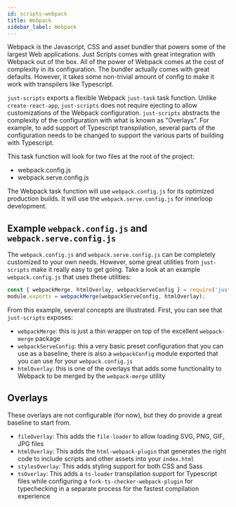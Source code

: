 ```yaml
---
id: scripts-webpack
title: Webpack
sidebar_label: Webpack
---
```


Webpack is the Javascript, CSS and asset bundler that powers some of the largest Web applications. Just Scripts comes with great integration with Webpack out of the box. All of the power of Webpack comes at the cost of complexity in its configuration. The bundler actually comes with great defaults. However, it takes some non-trivial amount of config to make it work with transpilers like Typescript.

`just-scripts` exports a flexible Webpack `just-task` task function. Unlike `create-react-app`, `just-scripts` does not require ejecting to allow customizations of the Webpack configuration. `just-scripts` abstracts the complexity of the configuration with what is known as "Overlays". For example, to add support of Typescript transpilation, several parts of the configuration needs to be changed to support the various parts of building with Typescript.

This task function will look for two files at the root of the project:

- webpack.config.js
- webpack.serve.config.js

The Webpack task function will use `webpack.config.js` for its optimized production builds. It will use the `webpack.serve.config.js` for innerloop development.

## Example `webpack.config.js` and `webpack.serve.config.js`

The `webpack.config.js` and `webpack.serve.config.js` can be completely customized to your own needs. However, some great utilities from `just-scripts` make it really easy to get going. Take a look at an example `webpack.config.js` that uses these utilities:

```ts
const { webpackMerge, htmlOverlay, webpackServeConfig } = require('just-scripts');
module.exports = webpackMerge(webpackServeConfig, htmlOverlay);
```

From this example, several concepts are illustrated. First, you can see that `just-scripts` exposes:

- `webpackMerge`: this is just a thin wrapper on top of the excellent `webpack-merge` package
- `webpackServeConfig`: this a very basic preset configuration that you can use as a baseline, there is also a `webpackConfig` module exported that you can use for your `webpack.config.js`
- `htmlOverlay`: this is one of the overlays that adds some functionality to Webpack to be merged by the `webpack-merge` utility

## Overlays

These overlays are not configurable (for now), but they do provide a great baseline to start from.

- `fileOverlay`: This adds the `file-loader` to allow loading SVG, PNG, GIF, JPG files
- `htmlOverlay`: This adds the `html-webpack-plugin` that generates the right code to include scripts and other assets into your `index.html`
- `stylesOverlay`: This adds styling support for both CSS and Sass
- `tsOverlay`: This adds a `ts-loader` transpilation support for Typescript files while configuring a `fork-ts-checker-webpack-plugin` for typechecking in a separate process for the fastest compilation experience
